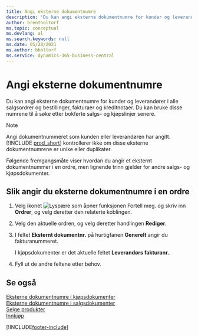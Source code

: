 ```yaml
---
title: Angi eksterne dokumentnumre
description: 'Du kan angi eksterne dokumentnumre for kunder og leverandører i alle salgsordrer og bestillinger, fakturaer og kreditnotaer. Du kan bruke disse numrene til å søke etter bokførte salgs- og kjøpslinjer senere.'
author: brentholtorf
ms.topic: conceptual
ms.devlang: al
ms.search.keywords: null
ms.date: 05/28/2021
ms.author: bholtorf
ms.service: dynamics-365-business-central
---
```

# <a name="enter-external-document-numbers"></a>Angi eksterne dokumentnumre

Du kan angi eksterne dokumentnumre for kunder og leverandører i alle salgsordrer og bestillinger, fakturaer og kreditnotaer. Du kan bruke disse numrene til å søke etter bokførte salgs- og kjøpslinjer senere.  

> [!NOTE]
> Angi dokumentnummeret som kunden eller leverandøren har angitt. [!INCLUDE [prod_short](includes/prod_short.md)] kontrollerer ikke om disse eksterne dokumentnumrene er unike eller duplikater.

Følgende fremgangsmåte viser hvordan du angir et eksternt dokumentnummer i en ordre, men lignende trinn gjelder for andre salgs- og kjøpsdokumenter.

## <a name="to-enter-external-document-numbers-in-a-sales-order"></a>Slik angir du eksterne dokumentnumre i en ordre

1. Velg ikonet ![Lyspære som åpner funksjonen Fortell meg.](media/ui-search/search_small.png "Fortell hva du vil gjøre") og skriv inn **Ordrer**, og velg deretter den relaterte koblingen.  
2. Velg den aktuelle ordren, og velg deretter handlingen **Rediger**.  
3. I feltet **Eksternt dokumentnr.** på hurtigfanen **Generelt** angir du fakturanummeret.  

    I kjøpsdokumenter er det aktuelle feltet **Leverandørs fakturanr.**.
4. Fyll ut de andre feltene etter behov.  

## <a name="see-also"></a>Se også

[Eksterne dokumentnumre i kjøpsdokumenter](purchasing-ext-doc-no.md)  
[Eksterne dokumentnumre i salgsdokumenter](sales-how-invoice-sales.md#external-document-numbers)  
[Selge produkter](sales-how-sell-products.md)  
[Innkjøp](purchasing-manage-purchasing.md)  

[!INCLUDE[footer-include](includes/footer-banner.md)]
